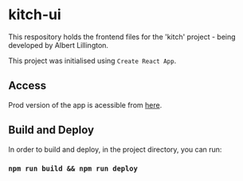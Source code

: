 # kitch-ui

This respository holds the frontend files for the 'kitch' project - being developed by Albert Lillington.

This project was initialised using `Create React App`.

## Access

Prod version of the app is acessible from [here](http://kitch-ui.s3-website.eu-west-2.amazonaws.com/).

## Build and Deploy

In order to build and deploy, in the project directory, you can run:

### `npm run build && npm run deploy`
